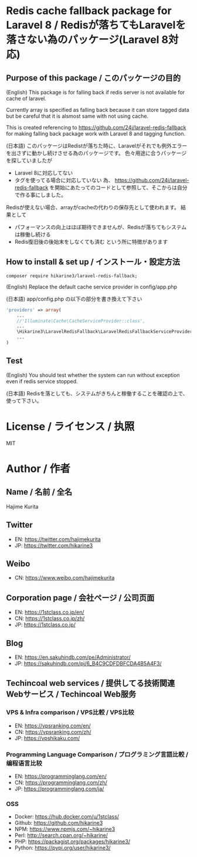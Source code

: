 # Redis cache fallback package for Laravel 8 / Redisが落ちてもLaravelを落さない為のパッケージ(Laravel 8対応)

## Purpose of this package / このパッケージの目的
(English)
This package is for falling back if redis server is not available for cache of laravel.

Currently array is specified as falling back because it can store tagged data but be careful that it is alsmost same with not using cache.

This is created referencing to https://github.com/24i/laravel-redis-fallback for making falling back package work with Laravel 8 and tagging function.

(日本語) このパッケージはRedistが落ちた時に、Laravelがそれでも例外エラーを出さずに動かし続けさせる為のパッケージです。
色々用途に合うパッケージを探していましたが
- Laravel 8に対応してない
- タグを使ってる場合に対応していない
為、
https://github.com/24i/laravel-redis-fallback
を開始にあたってのコードとして参照して、そこからは自分で作る事にしました。

Redisが使えない場合、arrayがcacheの代わりの保存先として使われます。
結果として
- パフォーマンスの向上はほぼ期待できませんが、Redisが落ちてもシステムは稼働し続ける
- Redis復旧後の後始末をしなくても済む
という所に特徴があります

## How to install & set up / インストール・設定方法
```
composer require hikarine3/laravel-redis-fallback;
```

(English) Replace the default cache service provider in config/app.php

(日本語) app/config.php の以下の部分を書き換えて下さい

```php
'providers' => array(
	...
	//'Illuminate\Cache\CacheServiceProvider::class',
	...
	\Hikarine3\LaravelRedisFallback\LaravelRedisFallbackServiceProvider::class
	...
)
```

## Test

(English) You should test whether the system can run without exception even if redis service stopped.

(日本語) Redisを落としても、システムがきちんと稼働することを確認の上で、使って下さい。


# License / ライセンス / 执照

MIT

# Author / 作者

## Name / 名前 / 全名
Hajime Kurita

## Twitter
- EN: https://twitter.com/hajimekurita
- JP: https://twitter.com/hikarine3

## Weibo
- CN: https://www.weibo.com/hajimekurita

## Corporation page / 会社ページ / 公司页面
- EN: https://1stclass.co.jp/en/
- CN: https://1stclass.co.jp/zh/
- JP: https://1stclass.co.jp/

## Blog
- EN: https://en.sakuhindb.com/pe/Administrator/
- JP: https://sakuhindb.com/pj/6_B4C9CDFDBFCDA4B5A4F3/

## Techincoal web services / 提供してる技術関連Webサービス / Techincoal Web服务
### VPS & Infra comparison / VPS比較 / VPS比较
- EN: https://vpsranking.com/en/
- CN: https://vpsranking.com/zh/
- JP: https://vpshikaku.com/

### Programming Language Comparison / プログラミング言語比較 / 编程语言比较
- EN: https://programminglang.com/en/
- CN: https://programminglang.com/zh/
- JP: https://programminglang.com/ja/

### OSS
- Docker: https://hub.docker.com/u/1stclass/
- Github: https://github.com/hikarine3
- NPM: https://www.npmjs.com/~hikarine3
- Perl: http://search.cpan.org/~hikarine/
- PHP: https://packagist.org/packages/hikarine3/
- Python: https://pypi.org/user/hikarine3/
